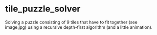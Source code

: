 # tile_puzzle_solver
Solving a puzzle consisting of 9 tiles that have to fit together (see image.jpg) using a recursive depth-first algorithm (and a little animation).
